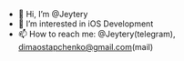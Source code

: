 - 👋 Hi, I’m @Jeytery
- 👀 I’m interested in iOS Development
- 📫 How to reach me: @Jeytery(telegram), dimaostapchenko@gmail.com(mail)

<!---
Jeytery/Jeytery is a ✨ special ✨ repository because its `README.md` (this file) appears on your GitHub profile.
You can click the Preview link to take a look at your changes.
--->

